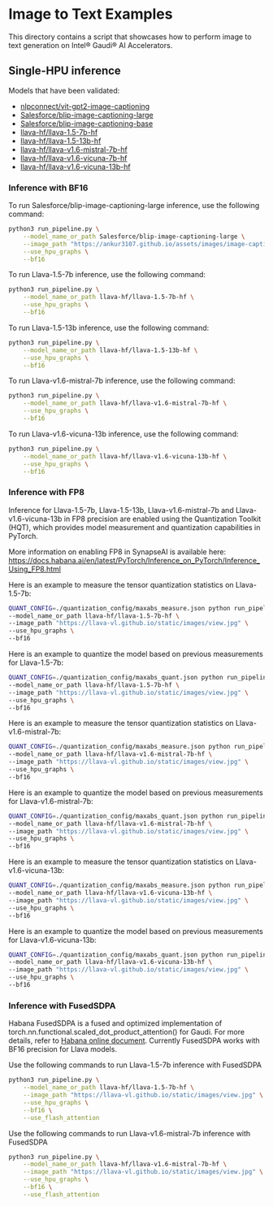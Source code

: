 <!---
Copyright 2021 The HuggingFace Team. All rights reserved.

Licensed under the Apache License, Version 2.0 (the "License");
you may not use this file except in compliance with the License.
You may obtain a copy of the License at

    http://www.apache.org/licenses/LICENSE-2.0

Unless required by applicable law or agreed to in writing, software
distributed under the License is distributed on an "AS IS" BASIS,
WITHOUT WARRANTIES OR CONDITIONS OF ANY KIND, either express or implied.
See the License for the specific language governing permissions and
limitations under the License.
-->

# Image to Text Examples
This directory contains a script that showcases how to perform image to text generation on Intel® Gaudi® AI Accelerators.

## Single-HPU inference

Models that have been validated:
  - [nlpconnect/vit-gpt2-image-captioning](https://huggingface.co/nlpconnect/vit-gpt2-image-captioning)
  - [Salesforce/blip-image-captioning-large](https://huggingface.co/Salesforce/blip-image-captioning-large)
  - [Salesforce/blip-image-captioning-base](https://huggingface.co/Salesforce/blip-image-captioning-base)
  - [llava-hf/llava-1.5-7b-hf](https://huggingface.co/llava-hf/llava-1.5-7b-hf)
  - [llava-hf/llava-1.5-13b-hf](https://huggingface.co/llava-hf/llava-1.5-13b-hf)
  - [llava-hf/llava-v1.6-mistral-7b-hf](https://huggingface.co/llava-hf/llava-v1.6-mistral-7b-hf)
  - [llava-hf/llava-v1.6-vicuna-7b-hf](https://huggingface.co/llava-hf/llava-v1.6-vicuna-7b-hf)
  - [llava-hf/llava-v1.6-vicuna-13b-hf](https://huggingface.co/llava-hf/llava-v1.6-vicuna-13b-hf)

### Inference with BF16

To run Salesforce/blip-image-captioning-large inference, use the following command:
```bash
python3 run_pipeline.py \
    --model_name_or_path Salesforce/blip-image-captioning-large \
    --image_path "https://ankur3107.github.io/assets/images/image-captioning-example.png" \
    --use_hpu_graphs \
    --bf16
```

To run Llava-1.5-7b inference, use the following command:
```bash
python3 run_pipeline.py \
    --model_name_or_path llava-hf/llava-1.5-7b-hf \
    --use_hpu_graphs \
    --bf16
```

To run Llava-1.5-13b inference, use the following command:
```bash
python3 run_pipeline.py \
    --model_name_or_path llava-hf/llava-1.5-13b-hf \
    --use_hpu_graphs \
    --bf16
```

To run Llava-v1.6-mistral-7b inference, use the following command:
```bash
python3 run_pipeline.py \
    --model_name_or_path llava-hf/llava-v1.6-mistral-7b-hf \
    --use_hpu_graphs \
    --bf16
```

To run Llava-v1.6-vicuna-13b inference, use the following command:
```bash
python3 run_pipeline.py \
    --model_name_or_path llava-hf/llava-v1.6-vicuna-13b-hf \
    --use_hpu_graphs \
    --bf16
```

### Inference with FP8

Inference for Llava-1.5-7b, Llava-1.5-13b, Llava-v1.6-mistral-7b and Llava-v1.6-vicuna-13b in FP8 precision are enabled using the Quantization Toolkit (HQT), which provides model measurement and quantization capabilities in PyTorch.

More information on enabling FP8 in SynapseAI is available here:
https://docs.habana.ai/en/latest/PyTorch/Inference_on_PyTorch/Inference_Using_FP8.html

Here is an example to measure the tensor quantization statistics on Llava-1.5-7b:
```bash
QUANT_CONFIG=./quantization_config/maxabs_measure.json python run_pipeline.py \
--model_name_or_path llava-hf/llava-1.5-7b-hf \
--image_path "https://llava-vl.github.io/static/images/view.jpg" \
--use_hpu_graphs \
--bf16
```

Here is an example to quantize the model based on previous measurements for Llava-1.5-7b:
```bash
QUANT_CONFIG=./quantization_config/maxabs_quant.json python run_pipeline.py \
--model_name_or_path llava-hf/llava-1.5-7b-hf \
--image_path "https://llava-vl.github.io/static/images/view.jpg" \
--use_hpu_graphs \
--bf16
```


Here is an example to measure the tensor quantization statistics on Llava-v1.6-mistral-7b:
```bash
QUANT_CONFIG=./quantization_config/maxabs_measure.json python run_pipeline.py \
--model_name_or_path llava-hf/llava-v1.6-mistral-7b-hf \
--image_path "https://llava-vl.github.io/static/images/view.jpg" \
--use_hpu_graphs \
--bf16
```

Here is an example to quantize the model based on previous measurements for Llava-v1.6-mistral-7b:
```bash
QUANT_CONFIG=./quantization_config/maxabs_quant.json python run_pipeline.py \
--model_name_or_path llava-hf/llava-v1.6-mistral-7b-hf \
--image_path "https://llava-vl.github.io/static/images/view.jpg" \
--use_hpu_graphs \
--bf16
```

Here is an example to measure the tensor quantization statistics on Llava-v1.6-vicuna-13b:
```bash
QUANT_CONFIG=./quantization_config/maxabs_measure.json python run_pipeline.py \
--model_name_or_path llava-hf/llava-v1.6-vicuna-13b-hf \
--image_path "https://llava-vl.github.io/static/images/view.jpg" \
--use_hpu_graphs \
--bf16
```

Here is an example to quantize the model based on previous measurements for Llava-v1.6-vicuna-13b:
```bash
QUANT_CONFIG=./quantization_config/maxabs_quant.json python run_pipeline.py \
--model_name_or_path llava-hf/llava-v1.6-vicuna-13b-hf \
--image_path "https://llava-vl.github.io/static/images/view.jpg" \
--use_hpu_graphs \
--bf16
```

### Inference with FusedSDPA

Habana FusedSDPA is a fused and optimized implementation of torch.nn.functional.scaled_dot_product_attention() for Gaudi. For more details, refer to [Habana online document](https://docs.habana.ai/en/latest/PyTorch/Model_Optimization_PyTorch/Optimization_in_PyTorch_Models.html?highlight=fusedsdpa#using-fused-scaled-dot-product-attention-fusedsdpa). Currently FusedSDPA works with BF16 precision for Llava models.

Use the following commands to run Llava-1.5-7b inference with FusedSDPA
```bash
python3 run_pipeline.py \
    --model_name_or_path llava-hf/llava-1.5-7b-hf \
    --image_path "https://llava-vl.github.io/static/images/view.jpg" \
    --use_hpu_graphs \
    --bf16 \
    --use_flash_attention
```


Use the following commands to run Llava-v1.6-mistral-7b inference with FusedSDPA
```bash
python3 run_pipeline.py \
    --model_name_or_path llava-hf/llava-v1.6-mistral-7b-hf \
    --image_path "https://llava-vl.github.io/static/images/view.jpg" \
    --use_hpu_graphs \
    --bf16 \
    --use_flash_attention
```